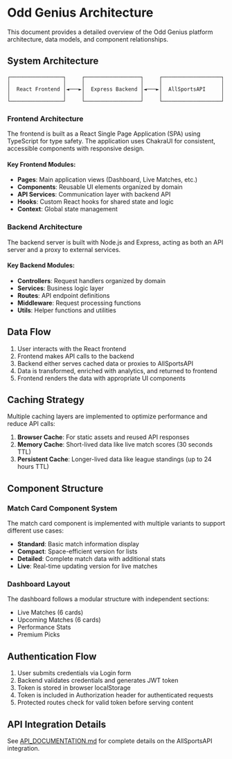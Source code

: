# Odd Genius Architecture

This document provides a detailed overview of the Odd Genius platform architecture, data models, and component relationships.

## System Architecture

```
┌─────────────────┐     ┌──────────────────┐     ┌───────────────────┐
│                 │     │                  │     │                   │
│  React Frontend │◄───►│  Express Backend │◄───►│  AllSportsAPI     │
│                 │     │                  │     │                   │
└─────────────────┘     └──────────────────┘     └───────────────────┘
```

### Frontend Architecture

The frontend is built as a React Single Page Application (SPA) using TypeScript for type safety. The application uses ChakraUI for consistent, accessible components with responsive design.

#### Key Frontend Modules:

- **Pages**: Main application views (Dashboard, Live Matches, etc.)
- **Components**: Reusable UI elements organized by domain
- **API Services**: Communication layer with backend API
- **Hooks**: Custom React hooks for shared state and logic
- **Context**: Global state management

### Backend Architecture

The backend server is built with Node.js and Express, acting as both an API server and a proxy to external services.

#### Key Backend Modules:

- **Controllers**: Request handlers organized by domain
- **Services**: Business logic layer
- **Routes**: API endpoint definitions
- **Middleware**: Request processing functions
- **Utils**: Helper functions and utilities

## Data Flow

1. User interacts with the React frontend
2. Frontend makes API calls to the backend
3. Backend either serves cached data or proxies to AllSportsAPI
4. Data is transformed, enriched with analytics, and returned to frontend
5. Frontend renders the data with appropriate UI components

## Caching Strategy

Multiple caching layers are implemented to optimize performance and reduce API calls:

1. **Browser Cache**: For static assets and reused API responses
2. **Memory Cache**: Short-lived data like live match scores (30 seconds TTL)
3. **Persistent Cache**: Longer-lived data like league standings (up to 24 hours TTL)

## Component Structure

### Match Card Component System

The match card component is implemented with multiple variants to support different use cases:

- **Standard**: Basic match information display
- **Compact**: Space-efficient version for lists
- **Detailed**: Complete match data with additional stats
- **Live**: Real-time updating version for live matches

### Dashboard Layout

The dashboard follows a modular structure with independent sections:
- Live Matches (6 cards)
- Upcoming Matches (6 cards)
- Performance Stats
- Premium Picks

## Authentication Flow

1. User submits credentials via Login form
2. Backend validates credentials and generates JWT token
3. Token is stored in browser localStorage
4. Token is included in Authorization header for authenticated requests
5. Protected routes check for valid token before serving content

## API Integration Details

See [API_DOCUMENTATION.md](./API_DOCUMENTATION.md) for complete details on the AllSportsAPI integration.
